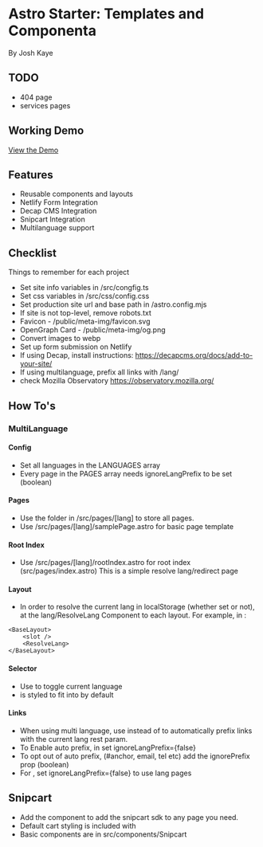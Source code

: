 # Astro Starter: Templates and Componenta

By Josh Kaye

## TODO
- 404 page
- services pages

## Working Demo
[View the Demo](https://joshs-astro-starter.netlify.app/)

## Features
- Reusable components and layouts
- Netlify Form Integration
- Decap CMS Integration
- Snipcart Integration
- Multilanguage support

## Checklist
Things to remember for each project

- Set site info variables in /src/congfig.ts
- Set css variables in /src/css/config.css
- Set production site url and base path in /astro.config.mjs
- If site is not top-level, remove robots.txt
- Favicon - /public/meta-img/favicon.svg
- OpenGraph Card - /public/meta-img/og.png
- Convert images to webp
- Set up form submission on Netlify
- If using Decap, install instructions: https://decapcms.org/docs/add-to-your-site/
- If using multilanguage, prefix all links with /lang/
- check Mozilla Observatory https://observatory.mozilla.org/

## How To's

### MultiLanguage

#### Config
- Set all languages in the LANGUAGES array
- Every page in the PAGES array needs ignoreLangPrefix to be set (boolean)

#### Pages
- Use the folder in /src/pages/[lang] to store all pages.
- Use /src/pages/[lang]/samplePage.astro for basic page template

#### Root Index
- Use /src/pages/[lang]/rootIndex.astro for root index (src/pages/index.astro) This is a simple resolve lang/redirect page

#### Layout
- In order to resolve the current lang in localStorage (whether set or not), at the lang/ResolveLang Component to each layout. For example, in <Layout>:
```
<BaseLayout>
    <slot />
    <ResolveLang>
</BaseLayout>
```

#### Selector
- Use <LangSelector /> to toggle current language
- <LangSelector /> is styled to fit into <ContactLinks /> by default

#### Links
- When using multi language, use <Link> instead of <a> to automatically prefix links with the current lang rest param.
- To Enable auto prefix, in <Link> set ignoreLangPrefix={false}
- To opt out of auto prefix, (#anchor, email, tel etc) add the ignorePrefix prop (boolean)
- For <NavLink>, set ignoreLangPrefix={false} to use lang pages


## Snipcart
- Add the <Snipcart /> component to add the snipcart sdk to any page you need.
- Default cart styling is included with <Snipcart />
- Basic components are in src/components/Snipcart 